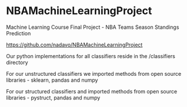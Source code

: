 # NBAMachineLearningProject
Machine Learning Course Final Project - NBA Teams Season Standings Prediction

https://github.com/nadavo/NBAMachineLearningProject

Our python implementations for all classifiers reside in the /classifiers directory

For our unstructured classifiers we imported methods from open source libraries - sklearn, pandas and numpy

For our structured classifiers and imported methods from open source libraries - pystruct, pandas and numpy
